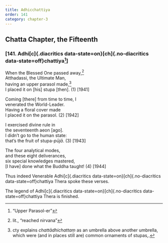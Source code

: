 ```yaml
---
title: Adhicchattiya
order: 141
category: chapter-3
---
```


## Chatta Chapter, the Fifteenth

### \[141. Adhi[c]{.diacritics data-state=on}[ch]{.no-diacritics data-state=off}chattiya[^1]\]

When the Blessed One passed away,[^2]  
Atthadassi, the Ultimate Man,  
having an upper parasol made,[^3]  
I placed it on \[his\] stupa \[then\]. (1) \[1941\]

Coming \[there\] from time to time, I  
venerated the World-Leader.  
Having a floral cover made  
I placed it on the parasol. (2) \[1942\]

I exercised divine rule in  
the seventeenth aeon \[ago\].  
I didn’t go to the human state:  
that’s the fruit of stupa-*pūjā*. (3) \[1943\]

The four analytical modes,  
and these eight deliverances,  
six special knowledges mastered,  
\[I have\] done what the Buddha taught! (4) \[1944\]

Thus indeed Venerable Adhi[c]{.diacritics data-state=on}[ch]{.no-diacritics data-state=off}chattiya Thera spoke these verses.

The legend of Adhi[c]{.diacritics data-state=on}[ch]{.no-diacritics data-state=off}chattiya Thera is finished.

[^1]: “Upper Parasol-er”

[^2]: lit., “reached nirvana”

[^3]: cty explains *chattādhichattaṃ* as an umbrella above another umbrella, which were (and in places still are) common ornaments of stupas,.
